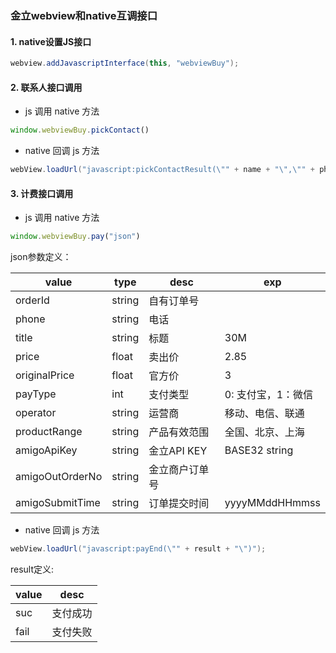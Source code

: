 ### 金立webview和native互调接口

#### 1. native设置JS接口

```java
webview.addJavascriptInterface(this, "webviewBuy");
```

#### 2. 联系人接口调用

- js 调用 native 方法

```javascript
window.webviewBuy.pickContact()
```

- native 回调 js 方法

```java
webView.loadUrl("javascript:pickContactResult(\"" + name + "\",\"" + phoneNumber + "\")");
```

#### 3. 计费接口调用

- js 调用 native 方法

```javascript
window.webviewBuy.pay("json")
```

json参数定义：

| value | type | desc | exp |
| ----- | ---- | ---- | --- |
| orderId | string | 自有订单号 | |
| phone | string | 电话 | |
| title | string | 标题 | 30M |
| price | float | 卖出价 | 2.85 |
| originalPrice | float | 官方价 | 3 |
| payType | int | 支付类型 | 0: 支付宝，1：微信 |
| operator | string | 运营商 | 移动、电信、联通 |
| productRange | string | 产品有效范围 | 全国、北京、上海 |
| amigoApiKey | string | 金立API KEY | BASE32 string |
| amigoOutOrderNo | string | 金立商户订单号 | |
| amigoSubmitTime | string | 订单提交时间 | yyyyMMddHHmmss |

- native 回调 js 方法

```java
webView.loadUrl("javascript:payEnd(\"" + result + "\")");
```

result定义:

| value | desc |
| ----- | ---- |
| suc   | 支付成功 |
| fail  | 支付失败 |

